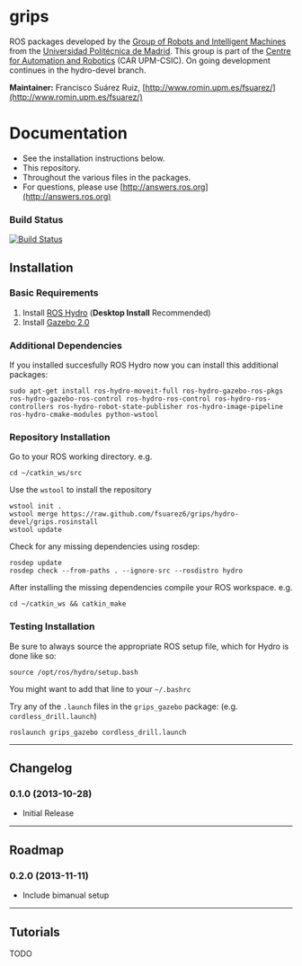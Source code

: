 grips
=====

ROS packages developed by the [Group of Robots and Intelligent Machines](http://www.romin.upm.es/) from the [Universidad Politécnica de Madrid](http://www.upm.es/internacional). This group is part of the [Centre for Automation and Robotics](http://www.car.upm-csic.es/) (CAR UPM-CSIC). On going development continues in the hydro-devel branch.

**Maintainer:** Francisco Suárez Ruiz, [http://www.romin.upm.es/fsuarez/](http://www.romin.upm.es/fsuarez/)

# Documentation
* See the installation instructions below.
* This repository.
* Throughout the various files in the packages.
* For questions, please use [http://answers.ros.org](http://answers.ros.org)

### Build Status

[![Build Status](https://travis-ci.org/fsuarez6/grips.png?branch=hydro-devel)](https://travis-ci.org/fsuarez6/grips)


## Installation

### Basic Requirements

1. Install [ROS Hydro](http://wiki.ros.org/hydro/Installation/Ubuntu) (**Desktop Install** Recommended)
2. Install [Gazebo 2.0](http://gazebosim.org/wiki/2.0/install)

### Additional Dependencies

If you installed succesfully ROS Hydro now you can install this additional packages:
```
sudo apt-get install ros-hydro-moveit-full ros-hydro-gazebo-ros-pkgs ros-hydro-gazebo-ros-control ros-hydro-ros-control ros-hydro-ros-controllers ros-hydro-robot-state-publisher ros-hydro-image-pipeline ros-hydro-cmake-modules python-wstool
``` 
### Repository Installation

Go to your ROS working directory. e.g.
```
cd ~/catkin_ws/src
``` 
Use the `wstool` to install the repository
```
wstool init .
wstool merge https://raw.github.com/fsuarez6/grips/hydro-devel/grips.rosinstall
wstool update
``` 
Check for any missing dependencies using rosdep:
```
rosdep update
rosdep check --from-paths . --ignore-src --rosdistro hydro
``` 
After installing the missing dependencies compile your ROS workspace. e.g.
```
cd ~/catkin_ws && catkin_make
``` 

### Testing Installation

Be sure to always source the appropriate ROS setup file, which for Hydro is done like so:
```
source /opt/ros/hydro/setup.bash
``` 
You might want to add that line to your `~/.bashrc`

Try any of the `.launch` files in the `grips_gazebo` package: (e.g. `cordless_drill.launch`)
```
roslaunch grips_gazebo cordless_drill.launch
``` 

---
## Changelog
### 0.1.0 (2013-10-28)
* Initial Release

---
## Roadmap
### 0.2.0 (2013-11-11)
* Include bimanual setup

---
## Tutorials
TODO
